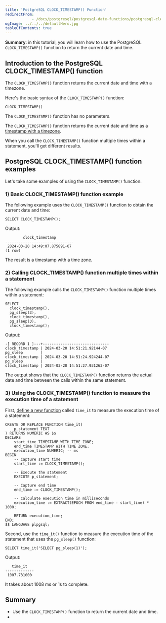 ```yaml
---
title: 'PostgreSQL CLOCK_TIMESTAMP() Function'
redirectFrom: 
            - /docs/postgresql/postgresql-date-functions/postgresql-clock_timestamp/
ogImage: ../../../defaultHero.jpg
tableOfContents: true
---
```


**Summary**: in this tutorial, you will learn how to use the PostgreSQL `CLOCK_TIMESTAMP()` function to return the current date and time.



## Introduction to the PostgreSQL CLOCK_TIMESTAMP() function



The `CLOCK_TIMESTAMP()` function returns the current date and time with a timezone.



Here's the basic syntax of the `CLOCK_TIMESTAMP()` function:



```
CLOCK_TIMESTAMP()
```



The `CLOCK_TIMESTAMP()` function has no parameters.



The `CLOCK_TIMESTAMP()` function returns the current date and time as a [timestamp with a timezone](https://www.postgresqltutorial.com/postgresql-date-functions/postgresql-current_timestamp/).



When you call the `CLOCK_TIMESTAMP()` function multiple times within a statement, you'll get different results.



## PostgreSQL CLOCK_TIMESTAMP() function examples



Let's take some examples of using the `CLOCK_TIMESTAMP()` function.



### 1) Basic CLOCK_TIMESTAMP() function example



The following example uses the `CLOCK_TIMESTAMP()` function to obtain the current date and time:



```
SELECT CLOCK_TIMESTAMP();
```



Output:



```
        clock_timestamp
-------------------------------
 2024-03-20 14:49:07.875891-07
(1 row)
```



The result is a timestamp with a time zone.



### 2) Calling CLOCK_TIMESTAMP() function multiple times within a statement



The following example calls the `CLOCK_TIMESTAMP()` function multiple times within a statement:



```
SELECT
  clock_timestamp(),
  pg_sleep(3),
  clock_timestamp(),
  pg_sleep(3),
  clock_timestamp();
```



Output:



```
-[ RECORD 1 ]---+------------------------------
clock_timestamp | 2024-03-20 14:51:21.92144-07
pg_sleep        |
clock_timestamp | 2024-03-20 14:51:24.924244-07
pg_sleep        |
clock_timestamp | 2024-03-20 14:51:27.931263-07
```



The output shows that the `CLOCK_TIMESTAMP()` function returns the actual date and time between the calls within the same statement.



### 3) Using the CLOCK_TIMESTAMP() function to measure the execution time of a statement



First, [define a new function](https://www.postgresqltutorial.com/postgresql-plpgsql/postgresql-create-function/) called `time_it` to measure the execution time of a statement:



```
CREATE OR REPLACE FUNCTION time_it(
    p_statement TEXT
) RETURNS NUMERIC AS $$
DECLARE
    start_time TIMESTAMP WITH TIME ZONE;
    end_time TIMESTAMP WITH TIME ZONE;
    execution_time NUMERIC; -- ms
BEGIN
    -- Capture start time
    start_time := CLOCK_TIMESTAMP();

    -- Execute the statement
    EXECUTE p_statement;

    -- Capture end time
    end_time := CLOCK_TIMESTAMP();

    -- Calculate execution time in milliseconds
    execution_time := EXTRACT(EPOCH FROM end_time - start_time) * 1000;

    RETURN execution_time;
END;
$$ LANGUAGE plpgsql;
```



Second, use the `time_it()` function to measure the execution time of the statement that uses the `pg_sleep()` function:



```
SELECT time_it('SELECT pg_sleep(1)');
```



Output:



```
   time_it
-------------
 1007.731000
```



It takes about 1008 ms or 1s to complete.



## Summary



- Use the `CLOCK_TIMESTAMP()` function to return the current date and time.
- 
